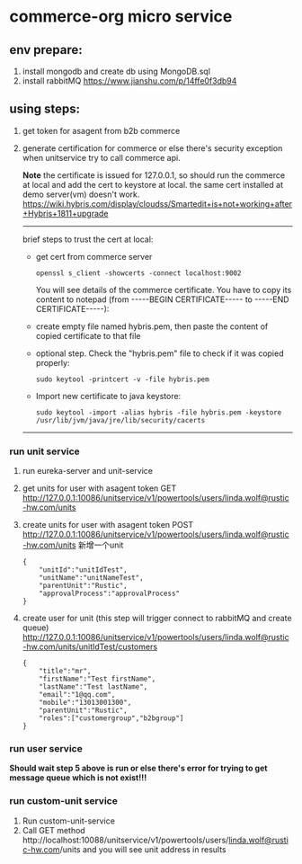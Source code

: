 # commerce-org micro service



## env prepare:
1. install mongodb and create db using MongoDB.sql
2. install rabbitMQ
https://www.jianshu.com/p/14ffe0f3db94


## using steps:
1. get token for asagent from b2b commerce

2. generate certification for commerce or else there's security exception when unitservice try to call commerce api.

	**Note** 
	the certificate is issued for 127.0.0.1, so should run the commerce at local and add the cert to keystore at local.  the same cert installed at demo server(vm) doesn't work.
	https://wiki.hybris.com/display/cloudss/Smartedit+is+not+working+after+Hybris+1811+upgrade

	-------------------------------------------

	brief steps to trust the cert at local:

	- get cert from commerce server

		`openssl s_client -showcerts -connect localhost:9002`

		You will see details of the commerce certificate. You have to copy its content to notepad (from -----BEGIN CERTIFICATE----- to -----END CERTIFICATE-----):

	- create empty file named hybris.pem, then paste the content of copied certificate to that file

	- optional step. Check the "hybris.pem" file to check if it was copied properly:

		`sudo keytool -printcert -v -file hybris.pem`

	- Import new certificate to java keystore:

		```sudo keytool -import -alias hybris -file hybris.pem -keystore /usr/lib/jvm/java/jre/lib/security/cacerts```

	-------------------------------------------


### run unit service

1. run eureka-server and unit-service
2. get units for user with asagent token
	GET http://127.0.0.1:10086/unitservice/v1/powertools/users/linda.wolf@rustic-hw.com/units 

3. create units for user with asagent token
	POST http://127.0.0.1:10086/unitservice/v1/powertools/users/linda.wolf@rustic-hw.com/units 新增一个unit

	```
	{
		"unitId":"unitIdTest",
		"unitName":"unitNameTest",
		"parentUnit":"Rustic",
		"approvalProcess":"approvalProcess"
	}
	```

4. create user for unit (this step will trigger connect to rabbitMQ and create queue)
	http://127.0.0.1:10086/unitservice/v1/powertools/users/linda.wolf@rustic-hw.com/units/unitIdTest/customers
	```
	{
		"title":"mr",
		"firstName":"Test firstName",
		"lastName":"Test lastName",
		"email":"1@qq.com",
		"mobile":"13013001300",
		"parentUnit":"Rustic",
		"roles":["customergroup","b2bgroup"]
	}
	```


### run user service

**Should wait step 5 above is run or else there's error for trying to get message queue which is not exist!!!**

### run custom-unit service
1. Run custom-unit-service
2. Call GET method http://localhost:10088/unitservice/v1/powertools/users/linda.wolf@rustic-hw.com/units and you will see unit address in results 
